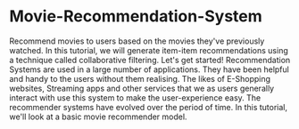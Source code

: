 # Movie-Recommendation-System
Recommend  movies to users based on the movies they've previously watched.
In this tutorial, we will generate item-item recommendations using a technique called collaborative filtering. Let's get started!
Recommendation Systems are used in a large number of applications. They have been helpful and handy to the users without them realising. 
The likes of E-Shopping websites, Streaming apps and other services that we as users generally interact with use this  system to make the user-experience easy.
The recommender systems have evolved over the period of time.
In this tutorial, we'll look at a basic movie recommender model.
